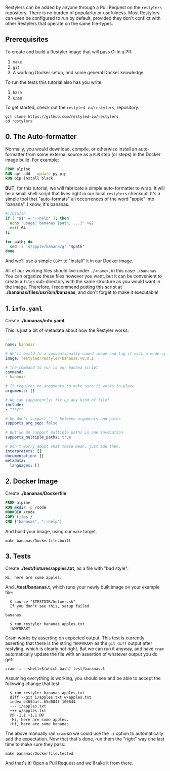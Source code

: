Restylers can be added by anyone through a Pull Request on the `restylers` repository. There is no burden of popularity or usefulness. Most Restylers can even be configured to run by default, provided they don't conflict with other Restylers that operate on the same file-types.

## Prerequisites

To create and build a Restyler image that will pass CI in a PR:

1. `make`
1. `git`
1. A working Docker setup, and some general Docker knowledge

To run the tests this tutorial also has you write:

1. `bash`
1. [`cram`](https://bitheap.org/cram/)

To get started, check out the `restyled-io/restylers`, repository:

```console
git clone https://github.com/restyled-io/restylers
cd restylers
```

## 0. The Auto-formatter

Normally, you would download, compile, or otherwise install an auto-formatter from some external source as a `RUN` step (or steps) in the Docker image build. For example:

```dockerfile
FROM alpine
RUN apt add --update py-pip
RUN pip install black
```

**BUT**, for this tutorial, we will fabricate a simple auto-formatter to wrap. It will be a small shell script that lives right in our local `restylers` checkout. It's a simple tool that "auto-formats" all occurrences of the word "apple" into "banana". I know, it's bananas.

```sh
#!/bin/sh
if [ "$1" = "--help" ]; then
  echo "usage: bananas [path, ...]" >&2
  exit 64
fi

for path; do
  sed -i 's/apple/banana/g' "$path"
done
```

And we'll use a simple `COPY` to "install" it in our Docker image.

All of our working files should live under `./<name>`, in this case `./bananas`. You can organize these files however you want, but it can be convenient to create a `files` sub-directory with the same structure as you would want in the image. Therefore, I recommend putting this script at **./bananas/files/usr/bin/bananas**, and don't forget to make it executable!

## 1. `info.yaml`

Create **./bananas/info.yaml**.

This is just a bit of metadata about how the Restyler works:

```yaml
---
name: bananas

# We'll build to a conventionally-named image and tag it with a made-up version
image: restyled/restyler-bananas:v0.0.1

# The command to run is our banana script
command:
- bananas

# It requires no arguments to make sure it works in-place
arguments: []

# We can (apparently) fix up any kind of file!
include:
- "**/*"

# We don't support "--" between arguments and paths
supports_arg_sep: false

# But we do support multiple paths in one invocation
supports_multiple_paths: true

# Don't worry about what these mean, just add them.
interpreters: []
documentation: []
metadata:
  languages: []
```

## 2. Docker Image

Create **./bananas/Dockerfile**:

```dockerfile
FROM alpine
RUN mkdir -p /code
WORKDIR /code
COPY files /
CMD ["bananas", "--help"]
```

And build your image, using our `make` target.

```console
make bananas/Dockerfile.built
```

## 3. Tests

Create **./test/fixtures/apples.txt**, as a file with "bad style":

```
Hi, here are some apples.
```

And **./test/bananas.t**, which runs your newly built image on your example file:

```cram
  $ source "$TESTDIR/helper.sh"
  If you don't see this, setup failed

bananas

  $ run_restyler bananas apples.txt
  TEMPORARY
```

Cram works by asserting on expected output. This test is currently asserting that there is the string `TEMPORARY` as the `git diff` output after restyling, which is clearly not right. But we can run it anyway, and have `cram` automatically update the file with an assertion of whatever output you do get:

```console
cram -i --shell=$(which bash) test/bananas.t
```

Assuming everything is working, you should see and be able to accept the following change that test:

```
  $ run_restyler bananas apples.txt
  diff --git i/apples.txt w/apples.txt
  index e4654af..65d084f 100644
  --- i/apples.txt
  +++ w/apples.txt
  @@ -1,1 +1,1 @@
  -Hi, here are some apples.
  +Hi, here are some bananas.
```

The above manually ran `cram` so we could use the `-i` option to automatically add the expectation. Now that that's done, run them the "right" way one last time to make sure they pass:

```console
make bananas/Dockerfile.tested
```

And that's it! Open a Pull Request and we'll take it from there.